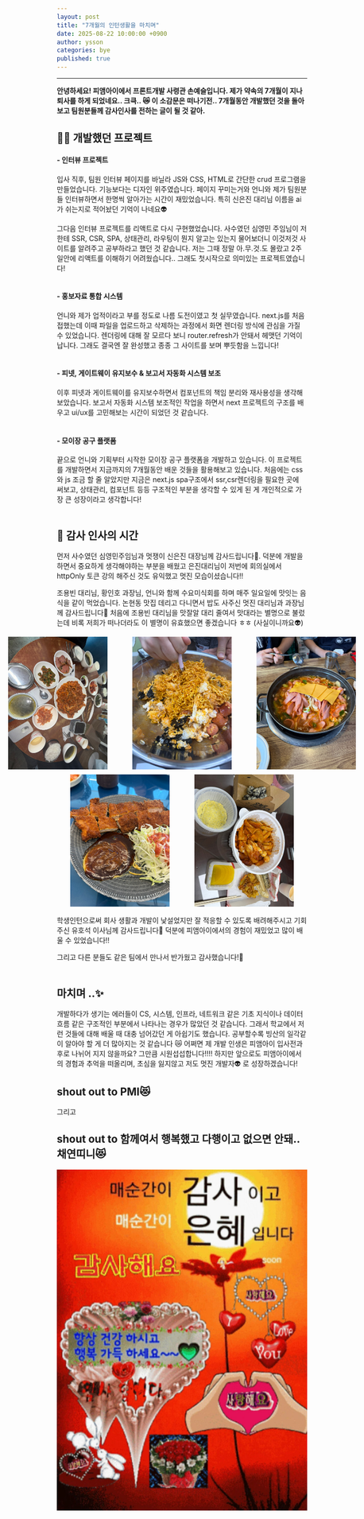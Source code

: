 ```yaml
---
layout: post
title: "7개월의 인턴생활을 마치며"
date: 2025-08-22 10:00:00 +0900
author: ysson
categories: bye
published: true
---
```

<hr/>

<b>
안녕하세요! 피앰아이에서 프론트개발 사령관 손예슬입니다. 제가 약속의 7개월이 지나 퇴사를 하게 되었네요.. 크큭.. 😿
이 소감문은 떠나기전.. 7개월동안 개발했던 것을 돌아보고 팀원분들께 감사인사를 전하는 글이 될 것 같아.
</b>
<br>

## 👩‍💻 개발했던 프로젝트 

#### -   인터뷰 프로젝트
입사 직후, 팀원 인터뷰 페이지를 바닐라 JS와 CSS, HTML로 간단한 crud 프로그램을 만들었습니다. 기능보다는 디자인 위주였습니다. 페이지 꾸미는거와 언니와 제가 팀원분들 인터뷰하면서 한명씩 알아가는 시간이 재밌었습니다. 특히 신은진 대리님 이름을 ai가 쉬는지로 적어놨던 기억이 나네요👽

그다음 인터뷰 프로젝트를 리액트로 다시 구현했었습니다. 사수였던 심영민 주임님이 저한테 SSR, CSR, SPA, 상태관리, 라우팅이 뭔지 알고는 있는지 물어보더니 이것저것 사이트를 알려주고 공부하라고 했던 것 같습니다. 저는 그때 정말 아.무.것.도 몰랐고 2주일안에 리액트를 이해하기 어려웠습니다.. 그래도 첫시작으로 의미있는 프로젝트였습니다!
<br><br>
#### -   홍보자료 통합 시스템
언니와 제가 업적이라고 부를 정도로 나름 도전이였고 첫 실무였습니다. next.js를 처음 접했는데 이때 파일을 업로드하고 삭제하는 과정에서 화면 렌더링 방식에 관심을 가질 수 있었습니다. 렌더링에 대해 잘 모르다 보니 router.refresh가 안돼서 헤맷던 기억이 납니다. 그래도 결국엔 잘 완성했고 종종 그 사이트를 보며 뿌듯함을 느낍니다!
<br><br>
#### -   피넷, 게이트웨이 유지보수 & 보고서 자동화 시스템 보조
이후 피넷과 게이트웨이를 유지보수하면서 컴포넌트의 책임 분리와 재사용성을 생각해 보았습니다. 보고서 자동화 시스템 보조적인 작업을 하면서 next 프로젝트의 구조를 배우고 ui/ux를 고민해보는 시간이 되었던 것 같습니다.
<br><br>
#### -   모이장 공구 플랫폼
끝으로 언니와 기획부터 시작한 모이장 공구 플랫폼을 개발하고 있습니다. 이 프로젝트를 개발하면서 지금까지의 7개월동안 배운 것들을 활용해보고 있습니다. 처음에는 css와 js 조금 할 줄 알았지만 지금은 next.js spa구조에서 ssr,csr렌더링을 필요한 곳에 써보고, 상태관리, 컴포넌트 등등 구조적인 부분을 생각할 수 있게 된 게 개인적으로 가장 큰 성장이라고 생각합니다!
<br><br>
## 🙏 감사 인사의 시간

먼저 사수였던 심영민주임님과 멋쟁이 신은진 대장님께 감사드립니다🙏. 덕분에 개발을 하면서 중요하게 생각해야하는 부분을 배웠고 은진대리님이 저번에 회의실에서 httpOnly 토큰 강의 해주신 것도 유익했고 멋진 모습이셨습니다!!

조용빈 대리님, 황인호 과장님, 언니와 함께 수요미식회를 하며 매주 일요일에 맛잇는 음식을 같이 먹었습니다. 논현동 맛집 데리고 다니면서 밥도 사주신 멋진 대리님과 과장님께 감사드립니다🙏 처음에 조용빈 대리님을 맛잘알 대리 줄여서 맛대라는 별명으로 불렀는데 비록 저희가 떠나더라도 이 별명이 유효했으면 좋겠습니다 ㅎㅎ (사실이니까요👽)

<div style="display: flex; gap: 50px; justify-content: center;">
  <img src="/assets/images/ysson/eunjine.jpg" alt="논현 최고의 맛집" width="200"/>
  <img src="/assets/images/ysson/buldak.jpg" alt="불닭볶음밥" width="200"/>
  <img src="/assets/images/ysson/budaejjigae.jpg" alt="부대찌개" width="200"/>
</div>

<div style="display: flex; gap: 50px; margin-top: 10px; justify-content: center;">
  <img src="/assets/images/ysson/hansung.jpg" alt="한성돈까스" width="200"/>
  <img src="/assets/images/ysson/yeopdduk.jpg" alt="엽떡" width="200"/>
</div>

<br>
학생인턴으로써 회사 생활과 개발이 낯설었지만 잘 적응할 수 있도록 배려해주시고 기회주신 유호석 이사님께 감사드립니다🙏 덕분에 피앰아이에서의 경험이 재밌었고 많이 배울 수 있었습니다!!

그리고 다른 분들도 같은 팀에서 만나서 반가웠고 감사했습니다!🙏
<br><br>
## 마치며 ..✨

개발하다가 생기는 에러들이 CS, 시스템, 인프라, 네트워크 같은 기초 지식이나 데이터 흐름 같은 구조적인 부분에서 나타나는 경우가 많았던 것 같습니다. 그래서 학교에서 저런 것들에 대해 배울 때 대충 넘어갔던 게 아쉽기도 했습니다. 공부할수록 빙산의 일각같이 알아야 할 게 더 많아지는 것 같습니다 😿 어쩌면 제 개발 인생은 피앰아이 입사전과 후로 나뉘어 지지 않을까요? 그만큼 시원섭섭합니다!!!! 하지만 앞으로도 피앰아이에서의 경험과 추억을 떠올리며, 초심을 잃지않고 저도 멋진 개발자👽 로 성장하겠습니다!
<br>
## shout out to PMI😻 
그리고 
## shout out to 함께여서 행복했고 다행이고 없으면 안돼.. 채연띠니😻 

![마지막 사진](/assets/images/ysson/text.png)